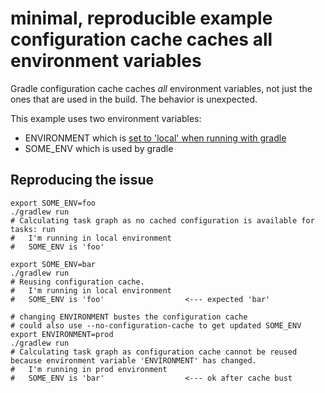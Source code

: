 # minimal, reproducible example configuration cache caches all environment variables
Gradle configuration cache caches _all_ environment variables, not just the ones that are used in the build.
The behavior is unexpected.

This example uses two environment variables:

- ENVIRONMENT which is [set to 'local' when running with gradle](app/build.gradle.kts#L46-50)
- SOME_ENV which is used by gradle

## Reproducing the issue
```shell
export SOME_ENV=foo
./gradlew run
# Calculating task graph as no cached configuration is available for tasks: run
#   I'm running in local environment
#   SOME_ENV is 'foo'

export SOME_ENV=bar
./gradlew run
# Reusing configuration cache.
#   I'm running in local environment
#   SOME_ENV is 'foo'                  <--- expected 'bar'

# changing ENVIRONMENT bustes the configuration cache
# could also use --no-configuration-cache to get updated SOME_ENV
export ENVIRONMENT=prod
./gradlew run
# Calculating task graph as configuration cache cannot be reused because environment variable 'ENVIRONMENT' has changed.
#   I'm running in prod environment
#   SOME_ENV is 'bar'                  <--- ok after cache bust
```
